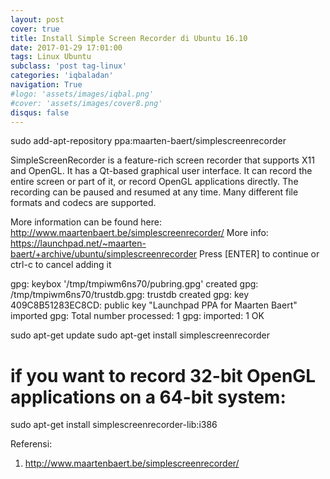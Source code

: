 ```yaml
---
layout: post
cover: true
title: Install Simple Screen Recorder di Ubuntu 16.10
date: 2017-01-29 17:01:00
tags: Linux Ubuntu
subclass: 'post tag-linux'
categories: 'iqbaladan'
navigation: True
#logo: 'assets/images/iqbal.png'
#cover: 'assets/images/cover8.png'
disqus: false
---
```


sudo add-apt-repository ppa:maarten-baert/simplescreenrecorder

 SimpleScreenRecorder is a feature-rich screen recorder that supports X11 and OpenGL. It has a Qt-based graphical user interface. It can record the entire screen or part of it, or record OpenGL applications directly. The recording can be paused and resumed at any time. Many different file formats and codecs are supported.

More information can be found here:
http://www.maartenbaert.be/simplescreenrecorder/
 More info: https://launchpad.net/~maarten-baert/+archive/ubuntu/simplescreenrecorder
Press [ENTER] to continue or ctrl-c to cancel adding it

gpg: keybox '/tmp/tmpiwm6ns70/pubring.gpg' created
gpg: /tmp/tmpiwm6ns70/trustdb.gpg: trustdb created
gpg: key 409C8B51283EC8CD: public key "Launchpad PPA for Maarten Baert" imported
gpg: Total number processed: 1
gpg:               imported: 1
OK

sudo apt-get update
sudo apt-get install simplescreenrecorder
# if you want to record 32-bit OpenGL applications on a 64-bit system:
sudo apt-get install simplescreenrecorder-lib:i386


Referensi:
1. http://www.maartenbaert.be/simplescreenrecorder/
